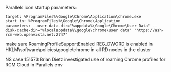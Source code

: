 Parallels icon startup parameters:

```
target: %ProgramFiles%\Google\Chrome\Application\chrome.exe
start in: %ProgramFiles%\Google\Chrome\Application
parameters: --user-data-dir="%appdata%\Google\Chrome\User Data" --disk-cache-dir="%localappdata%\google\chrome\user data" "https://ash-rcm-web.openvista.net:2747"
```


make sure RoamingProfileSupportEnabled REG_DWORD is enabled in HKLM\software\policies\google\chrome in all RD nodes in the cluster

NS case 151573 Brian Dietz investigated use of roaming Chrome profiles for RCM Cloud in Parallels env

